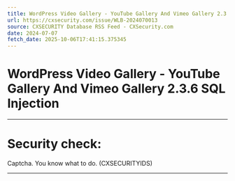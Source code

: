 ```yaml
---
title: WordPress Video Gallery - YouTube Gallery And Vimeo Gallery 2.3.6 SQL Injection
url: https://cxsecurity.com/issue/WLB-2024070013
source: CXSECURITY Database RSS Feed - CXSecurity.com
date: 2024-07-07
fetch_date: 2025-10-06T17:41:15.375345
---
```


# WordPress Video Gallery - YouTube Gallery And Vimeo Gallery 2.3.6 SQL Injection

---

# Security check:

Captcha. You know what to do. (CXSECURITYIDS)

---